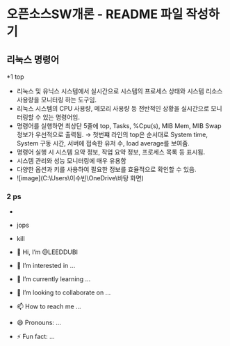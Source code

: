# 오픈소스SW개론 - README 파일 작성하기
## 리눅스 명령어

*1 top
  - 리눅스 및 유닉스 시스템에서 실시간으로 시스템의 프로세스 상태와 시스템 리소스 사용량을 모니터링 하는 도구임.
  - 리눅스 시스템의 CPU 사용량, 메모리 사용량 등 전반적인 상황을 실시간으로 모니터링할 수 있는 명령어임.
  - 명령어를 실행하면 최상단 5줄에 top, Tasks, %Cpu(s), MIB Mem, MIB Swap 정보가 우선적으로 출력됨.
    → 첫번쨰 라인의 top은 순서대로 System time, System 구동 시간, 서버에 접속한 유저 수, load average를 보여줌.
  - 명령어 실행 시 시스템 요약 정보, 작업 요약 정보, 프로세스 목록 등 표시됨.   
  - 시스템 관리와 성능 모니터링에 매우 유용함
  - 다양한 옵션과 키를 사용하여 필요한 정보를 효율적으로 확인할 수 있음.
  - ![image](C:\Users\이수빈\OneDrive\바탕 화면)
    
### 2 ps
 - 

- jops
- kill


- 👋 Hi, I’m @LEEDDUBI
- 👀 I’m interested in ...
- 🌱 I’m currently learning ...
- 💞️ I’m looking to collaborate on ...
- 📫 How to reach me ...
- 😄 Pronouns: ...
- ⚡ Fun fact: ...

<!---
LEEDDUBI/LEEDDUBI is a ✨ special ✨ repository because its `README.md` (this file) appears on your GitHub profile.
You can click the Preview link to take a look at your changes.
--->
